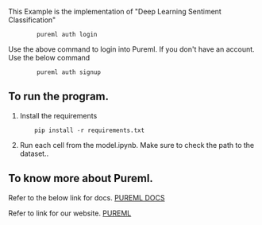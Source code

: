 This Example is the implementation of "Deep Learning Sentiment Classification"

```
        pureml auth login
```
Use the above command to login into Pureml.
If you don't have an account. Use the below command
```
        pureml auth signup
```

## To run the program.
1. Install the requirements 
    ```
        pip install -r requirements.txt
    ```
2. Run each cell from the model.ipynb. Make sure to check the path to the dataset..


## To know more about Pureml.
Refer to the below link for docs.
<a href="https://pureml.mintlify.app/welcome">PUREML DOCS</a>

Refer to link for our website.
<a href="https://pureml.com/">PUREML</a>